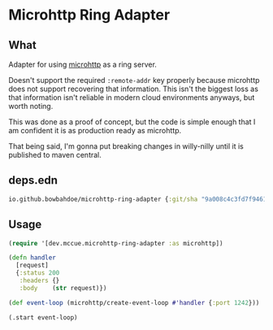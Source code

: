 # Microhttp Ring Adapter

## What 
Adapter for using [microhttp](https://github.com/ebarlas/microhttp)
as a ring server.

Doesn't support the required `:remote-addr` key properly because microhttp
does not support recovering that information. This isn't the biggest loss as
that information isn't reliable in modern cloud environments anyways, but
worth noting.

This was done as a proof of concept, but the code is simple enough that
I am confident it is as production ready as microhttp.

That being said, I'm gonna put breaking changes in willy-nilly until it is
published to maven central.

## deps.edn

```clojure
io.github.bowbahdoe/microhttp-ring-adapter {:git/sha "9a008c4c3fd7f946190948fec643258a0575099c"}
```

## Usage

```clojure
(require '[dev.mccue.microhttp-ring-adapter :as microhttp])

(defn handler 
  [request]
  {:status 200 
   :headers {}
   :body    (str request)})

(def event-loop (microhttp/create-event-loop #'handler {:port 1242}))

(.start event-loop)
```